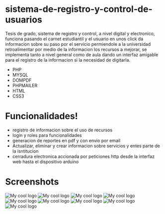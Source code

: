 # sistema-de-registro-y-control-de-usuarios

Tesis de grado, sistema de registro y control, a nivel digital y electronico, funciona pasando el carnet
estudiantil y el usuario en unos click da informacion sobre su paso por el servicio permiendole a la universidad
retroalimentar por medio de la informacion los recursos a mejorar, se implementa tanto a nivel general como de aula
dando un interfaz amigable para el registro de la informacion si la necesidad de digitarla.

  - PHP
  - MYSQL
  - DOMPDF
  - PHPMAILER
  - HTML
  - CSS3

# Funcionalidades!

  - registro de informacion sobre el uso de recursos
  - login y roles para funcionalidades
  - generacion de reportes en pdf y con envio por email
  - Actualizar, eliminar y crear informacion sobre servicios y entes parte de la isntitucion
  - cerradura electronica accionada por peticiones http desde la interfaz web hasta el dispositivo arduino
  
# Screenshots
<div style="display="flex">
<img width="" src="https://firebasestorage.googleapis.com/v0/b/formulario-179af.appspot.com/o/repositories%2Fcb.PNG?alt=media&token=0468dbce-81d4-453d-ac62-6dd5dd9ebcfc" alt="My cool logo"/>
<img width="" src="https://firebasestorage.googleapis.com/v0/b/formulario-179af.appspot.com/o/repositories%2Fcg.PNG?alt=media&token=5210d5ca-049e-4fbf-8b12-7716179e6223" alt="My cool logo"/>
<img width="" src="https://firebasestorage.googleapis.com/v0/b/formulario-179af.appspot.com/o/repositories%2Fca.PNG?alt=media&token=9f3e9a23-8b66-47e1-8e79-60cadb40e13a" alt="My cool logo"/>
<img width="" src="https://firebasestorage.googleapis.com/v0/b/formulario-179af.appspot.com/o/repositories%2Fch.PNG?alt=media&token=a66a8eab-d1b0-42de-a1ae-78c475939c36" alt="My cool logo"/>
<img width="" src="https://firebasestorage.googleapis.com/v0/b/formulario-179af.appspot.com/o/repositories%2Fce.PNG?alt=media&token=c854ed19-bda5-4b21-99cc-34f5d3d19852" alt="My cool logo"/>
<img width="" src="https://firebasestorage.googleapis.com/v0/b/formulario-179af.appspot.com/o/repositories%2Fcd.PNG?alt=media&token=31e7cedc-9cf0-49d7-a4b3-1b1707a7a482" alt="My cool logo"/>
<img width="" src="https://firebasestorage.googleapis.com/v0/b/formulario-179af.appspot.com/o/repositories%2Fcc.PNG?alt=media&token=6754e987-9cf8-4121-a569-3aface5a83d9" alt="My cool logo"/>
<img width="" src="https://firebasestorage.googleapis.com/v0/b/formulario-179af.appspot.com/o/repositories%2Fcf.PNG?alt=media&token=42c05ce5-3750-473d-9569-e9b3284d8b96" alt="My cool logo"/>
<img width="" src="https://firebasestorage.googleapis.com/v0/b/formulario-179af.appspot.com/o/repositories%2Fci.PNG?alt=media&token=f8786c7c-f04a-466b-81cf-43b8e867a1eb" alt="My cool logo"/>
</div>
